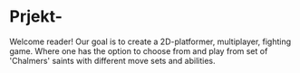 # Prjekt-

Welcome reader!
Our goal is to create a 2D-platformer, multiplayer, fighting game. 
Where one has the option to choose from and play from set of 'Chalmers' 
saints with different move sets and abilities.